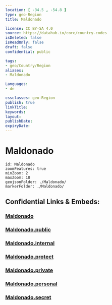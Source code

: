```yaml
---
location: [ -34.5 , -54.8 ] 
type: geo-Region
title: Maldonado

license: CC BY-SA 4.0
source: https://datahub.io/core/country-codes
isDeleted: false
isReadOnly: false
draft: false
confidential: public

tags:
- geo/Country/Region
aliases:
- Maldonado

Languages:
- de

cssclasses: geo-Region
publish: true
linkTitle: 
keywords: 
layout: 
publishDate: 
expiryDate: 
---
```


# Maldonado

```leaflet
id: Maldonado
zoomFeatures: true 
minZoom: 2 
maxZoom: 18
geojsonFolder: ./Maldonado/
markerFolder: ./Maldonado/
```


## Confidential Links & Embeds: 

### [Maldonado](/_Standards/Earth/Continent/America~South/Uruguay/departments~Uruguay/Maldonado.md) 

### [Maldonado.public](/_public/Earth/Continent/America~South/Uruguay/departments~Uruguay/Maldonado.public.md) 

### [Maldonado.internal](/_internal/Earth/Continent/America~South/Uruguay/departments~Uruguay/Maldonado.internal.md) 

### [Maldonado.protect](/_protect/Earth/Continent/America~South/Uruguay/departments~Uruguay/Maldonado.protect.md) 

### [Maldonado.private](/_private/Earth/Continent/America~South/Uruguay/departments~Uruguay/Maldonado.private.md) 

### [Maldonado.personal](/_personal/Earth/Continent/America~South/Uruguay/departments~Uruguay/Maldonado.personal.md) 

### [Maldonado.secret](/_secret/Earth/Continent/America~South/Uruguay/departments~Uruguay/Maldonado.secret.md)

